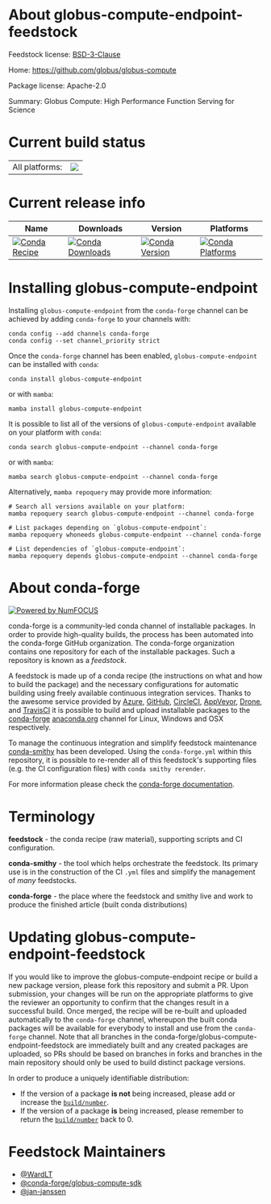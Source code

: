 About globus-compute-endpoint-feedstock
=======================================

Feedstock license: [BSD-3-Clause](https://github.com/conda-forge/globus-compute-endpoint-feedstock/blob/main/LICENSE.txt)

Home: https://github.com/globus/globus-compute

Package license: Apache-2.0

Summary: Globus Compute: High Performance Function Serving for Science

Current build status
====================


<table><tr><td>All platforms:</td>
    <td>
      <a href="https://dev.azure.com/conda-forge/feedstock-builds/_build/latest?definitionId=19556&branchName=main">
        <img src="https://dev.azure.com/conda-forge/feedstock-builds/_apis/build/status/globus-compute-endpoint-feedstock?branchName=main">
      </a>
    </td>
  </tr>
</table>

Current release info
====================

| Name | Downloads | Version | Platforms |
| --- | --- | --- | --- |
| [![Conda Recipe](https://img.shields.io/badge/recipe-globus--compute--endpoint-green.svg)](https://anaconda.org/conda-forge/globus-compute-endpoint) | [![Conda Downloads](https://img.shields.io/conda/dn/conda-forge/globus-compute-endpoint.svg)](https://anaconda.org/conda-forge/globus-compute-endpoint) | [![Conda Version](https://img.shields.io/conda/vn/conda-forge/globus-compute-endpoint.svg)](https://anaconda.org/conda-forge/globus-compute-endpoint) | [![Conda Platforms](https://img.shields.io/conda/pn/conda-forge/globus-compute-endpoint.svg)](https://anaconda.org/conda-forge/globus-compute-endpoint) |

Installing globus-compute-endpoint
==================================

Installing `globus-compute-endpoint` from the `conda-forge` channel can be achieved by adding `conda-forge` to your channels with:

```
conda config --add channels conda-forge
conda config --set channel_priority strict
```

Once the `conda-forge` channel has been enabled, `globus-compute-endpoint` can be installed with `conda`:

```
conda install globus-compute-endpoint
```

or with `mamba`:

```
mamba install globus-compute-endpoint
```

It is possible to list all of the versions of `globus-compute-endpoint` available on your platform with `conda`:

```
conda search globus-compute-endpoint --channel conda-forge
```

or with `mamba`:

```
mamba search globus-compute-endpoint --channel conda-forge
```

Alternatively, `mamba repoquery` may provide more information:

```
# Search all versions available on your platform:
mamba repoquery search globus-compute-endpoint --channel conda-forge

# List packages depending on `globus-compute-endpoint`:
mamba repoquery whoneeds globus-compute-endpoint --channel conda-forge

# List dependencies of `globus-compute-endpoint`:
mamba repoquery depends globus-compute-endpoint --channel conda-forge
```


About conda-forge
=================

[![Powered by
NumFOCUS](https://img.shields.io/badge/powered%20by-NumFOCUS-orange.svg?style=flat&colorA=E1523D&colorB=007D8A)](https://numfocus.org)

conda-forge is a community-led conda channel of installable packages.
In order to provide high-quality builds, the process has been automated into the
conda-forge GitHub organization. The conda-forge organization contains one repository
for each of the installable packages. Such a repository is known as a *feedstock*.

A feedstock is made up of a conda recipe (the instructions on what and how to build
the package) and the necessary configurations for automatic building using freely
available continuous integration services. Thanks to the awesome service provided by
[Azure](https://azure.microsoft.com/en-us/services/devops/), [GitHub](https://github.com/),
[CircleCI](https://circleci.com/), [AppVeyor](https://www.appveyor.com/),
[Drone](https://cloud.drone.io/welcome), and [TravisCI](https://travis-ci.com/)
it is possible to build and upload installable packages to the
[conda-forge](https://anaconda.org/conda-forge) [anaconda.org](https://anaconda.org/)
channel for Linux, Windows and OSX respectively.

To manage the continuous integration and simplify feedstock maintenance
[conda-smithy](https://github.com/conda-forge/conda-smithy) has been developed.
Using the ``conda-forge.yml`` within this repository, it is possible to re-render all of
this feedstock's supporting files (e.g. the CI configuration files) with ``conda smithy rerender``.

For more information please check the [conda-forge documentation](https://conda-forge.org/docs/).

Terminology
===========

**feedstock** - the conda recipe (raw material), supporting scripts and CI configuration.

**conda-smithy** - the tool which helps orchestrate the feedstock.
                   Its primary use is in the construction of the CI ``.yml`` files
                   and simplify the management of *many* feedstocks.

**conda-forge** - the place where the feedstock and smithy live and work to
                  produce the finished article (built conda distributions)


Updating globus-compute-endpoint-feedstock
==========================================

If you would like to improve the globus-compute-endpoint recipe or build a new
package version, please fork this repository and submit a PR. Upon submission,
your changes will be run on the appropriate platforms to give the reviewer an
opportunity to confirm that the changes result in a successful build. Once
merged, the recipe will be re-built and uploaded automatically to the
`conda-forge` channel, whereupon the built conda packages will be available for
everybody to install and use from the `conda-forge` channel.
Note that all branches in the conda-forge/globus-compute-endpoint-feedstock are
immediately built and any created packages are uploaded, so PRs should be based
on branches in forks and branches in the main repository should only be used to
build distinct package versions.

In order to produce a uniquely identifiable distribution:
 * If the version of a package **is not** being increased, please add or increase
   the [``build/number``](https://docs.conda.io/projects/conda-build/en/latest/resources/define-metadata.html#build-number-and-string).
 * If the version of a package **is** being increased, please remember to return
   the [``build/number``](https://docs.conda.io/projects/conda-build/en/latest/resources/define-metadata.html#build-number-and-string)
   back to 0.

Feedstock Maintainers
=====================

* [@WardLT](https://github.com/WardLT/)
* [@conda-forge/globus-compute-sdk](https://github.com/orgs/conda-forge/teams/globus-compute-sdk/)
* [@jan-janssen](https://github.com/jan-janssen/)

